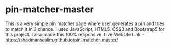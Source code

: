 # pin-matcher-master
This is a very simple pin matcher page where user generates a pin and tries to match it in 3 chance. I used JavaScript, HTML5, CSS3 and Bootstrap5 for this project. I also made this 100% responsive.
Live Website Link - https://shadmansaalim.github.io/pin-matcher-master/
